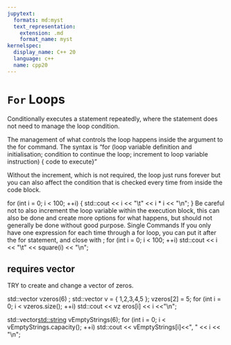 ```yaml
---
jupytext:
  formats: md:myst
  text_representation:
    extension: .md
    format_name: myst
kernelspec:
  display_name: C++ 20
  language: c++
  name: cpp20
---
```


# `For` Loops

Conditionally executes a statement repeatedly, where the statement does not need to manage the loop condition.

The management of what controls the loop happens inside the argument to the for command.
The syntax is 
“for (loop variable definition and initialisation; condition to continue the loop; increment to loop variable instruction) { code to execute}”

Without the increment, which is not required, the loop just runs forever but you can also affect the condition that is checked every time from inside the code block.

for (int i = 0; i < 100; ++i) {
std::cout << i << "\t" << i * i << "\n";
}
Be careful not to also increment the loop variable within the execution block, this can also be done and create more options for what happens, but should not generally be done without good purpose.
Single Commands
If you only have one expression for each time through a for loop, you can put it after the for statement, and close with ;
for (int i = 0; i < 100; ++i) std::cout << i << "\t" << square(i) << "\n";


## requires vector
TRY to create and change a vector of zeros.

std::vector<int> vzeros(6) ;
std::vector<int> v = { 1,2,3,4,5 };
vzeros[2] = 5;
for (int i = 0; i < vzeros.size(); ++i) std::cout << vz
eros[i] << i <<"\n";

std::vector<std::string> vEmptyStrings(6);
for (int i = 0; i < vEmptyStrings.capacity(); ++i) std::cout << vEmptyStrings[i]<<", " << i << "\n";


